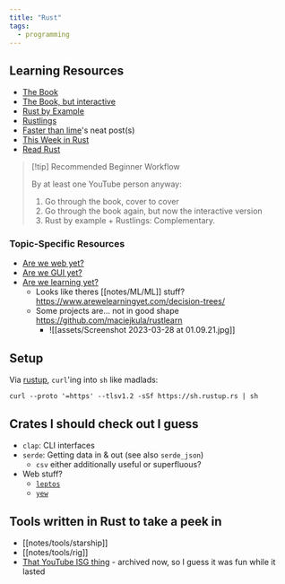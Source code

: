 ```yaml
---
title: "Rust"
tags:
  - programming
---
```


## Learning Resources

- [The Book][The Book]
- [The Book, but interactive][book-brown]
- [Rust by Example][Rust by Example]
- [Rustlings][rustlings]
- [Faster than lime](https://fasterthanli.me/articles/a-half-hour-to-learn-rust)'s neat post(s)
- [This Week in Rust](https://this-week-in-rust.org/)
- [Read Rust](https://readrust.net)

> [!tip] Recommended Beginner Workflow
>  
> By at least one YouTube person anyway:
> 
>1. Go through the book, cover to cover
>2. Go through the book again, but now the interactive version
>3. Rust by example + Rustlings: Complementary.

### Topic-Specific Resources
- [Are we web yet?](https://www.arewewebyet.org/)
- [Are we GUI yet?](https://www.areweguiyet.com/)
- [Are we learning yet?](https://www.arewelearningyet.com/)
	- Looks like theres [[notes/ML/ML]] stuff? https://www.arewelearningyet.com/decision-trees/
	- Some projects are... not in good shape https://github.com/maciejkula/rustlearn
		- ![[assets/Screenshot 2023-03-28 at 01.09.21.jpg]]


## Setup

Via [rustup], `curl`'ing into `sh` like madlads:

```shell {title="Piping into sh lol"}
curl --proto '=https' --tlsv1.2 -sSf https://sh.rustup.rs | sh
```


## Crates I should check out I guess
- `clap`: CLI interfaces
- `serde`: Getting data in & out (see also `serde_json`)
	- `csv` either additionally useful or superfluous?
- Web stuff?
	- [`leptos`](https://github.com/leptos-rs/leptos)
	- [`yew`](https://yew.rs/)


## Tools written in Rust to take a peek in

- [[notes/tools/starship]]
- [[notes/tools/rig]]
- [That YouTube ISG thing](https://github.com/DvorakDwarf/Infinite-Storage-Glitch) - archived now, so I guess it was fun while it lasted


[The Book]: https://doc.rust-lang.org/book
[book-brown]: https://rust-book.cs.brown.edu
[Rust by Example]: https://doc.rust-lang.org/rust-by-example/
[rustlings]: https://github.com/rust-lang/rustlings
[rustup]: https://rustup.rs/